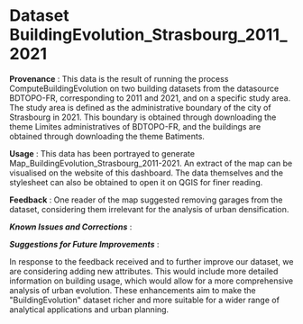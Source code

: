 # Dataset BuildingEvolution_Strasbourg_2011_2021

**Provenance** : 
This data is the result of running the process ComputeBuildingEvolution on two building datasets from the datasource BDTOPO-FR, corresponding to 2011 and 2021, and on a specific study area.
The study area is defined as the administrative boundary of the city of Strasbourg in 2021. This boundary is obtained through downloading the theme Limites administratives of BDTOPO-FR, and the buildings are obtained through downloading the theme Batiments. 

**Usage** :
This data has been portrayed to generate Map_BuildingEvolution_Strasbourg_2011-2021. An  extract of the map can be visualised on the website of this dashboard. The data themselves and the stylesheet can also be obtained to open it on QGIS for finer reading.

**Feedback** :
One reader of the map suggested removing garages from the dataset, considering them irrelevant for the analysis of urban densification. 

***Known Issues and Corrections*** :


***Suggestions for Future Improvements*** :

In response to the feedback received and to further improve our dataset, we are considering adding new attributes. This would include more detailed information on building usage, which would allow for a more comprehensive analysis of urban evolution. These enhancements aim to make the "BuildingEvolution" dataset richer and more suitable for a wider range of analytical applications and urban planning.

